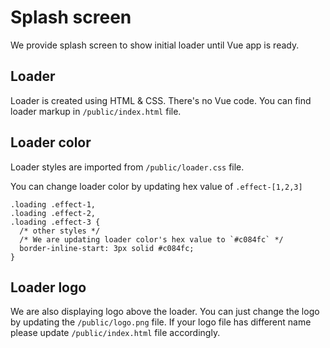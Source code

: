 # Splash screen

We provide splash screen to show initial loader until Vue app is ready.

## Loader

Loader is created using HTML & CSS. There's no Vue code. You can find loader markup in `/public/index.html` file.

## Loader color

Loader styles are imported from `/public/loader.css` file.

You can change loader color by updating hex value of `.effect-[1,2,3]`

```css{6}
.loading .effect-1,
.loading .effect-2,
.loading .effect-3 {
  /* other styles */
  /* We are updating loader color's hex value to `#c084fc` */
  border-inline-start: 3px solid #c084fc;
}
```

## Loader logo

We are also displaying logo above the loader. You can just change the logo by updating the `/public/logo.png` file. If your logo file has different name please update `/public/index.html` file accordingly.
